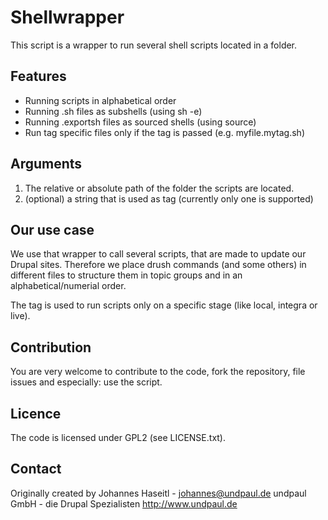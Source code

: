 Shellwrapper
============

This script is a wrapper to run several shell scripts located in a folder.

Features
--------

- Running scripts in alphabetical order
- Running .sh files as subshells (using sh -e)
- Running .exportsh files as sourced shells (using source)
- Run tag specific files only if the tag is passed (e.g. myfile.mytag.sh)

Arguments
---------

1) The relative or absolute path of the folder the scripts are located.
2) (optional) a string that is used as tag (currently only one is supported)

Our use case
------------

We use that wrapper to call several scripts, that are made to update our Drupal
sites. Therefore we place drush commands (and some others) in different files
to structure them in topic groups and in an alphabetical/numerial order.

The tag is used to run scripts only on a specific stage (like local, integra or
live).

Contribution
------------

You are very welcome to contribute to the code, fork the repository, file
issues and especially: use the script.

Licence
-------

The code is licensed under GPL2 (see LICENSE.txt).

Contact
-------

Originally created by Johannes Haseitl - johannes@undpaul.de
undpaul GmbH - die Drupal Spezialisten
http://www.undpaul.de

